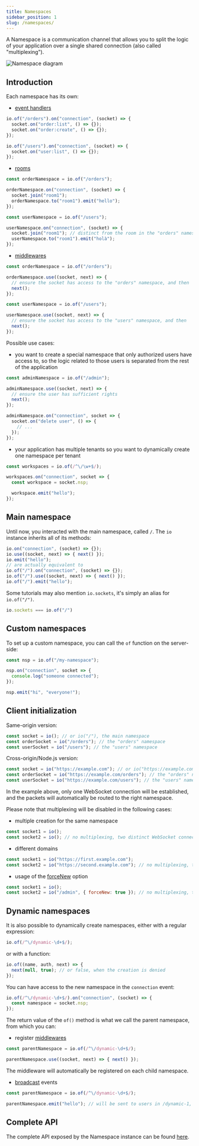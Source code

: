 ```yaml
---
title: Namespaces
sidebar_position: 1
slug: /namespaces/
---
```


A Namespace is a communication channel that allows you to split the logic of your application over a single shared connection (also called "multiplexing").

![Namespace diagram](/images/namespaces.png)

## Introduction

Each namespace has its own:

- [event handlers](/docs/v3/listening-to-events/)

```js
io.of("/orders").on("connection", (socket) => {
  socket.on("order:list", () => {});
  socket.on("order:create", () => {});
});

io.of("/users").on("connection", (socket) => {
  socket.on("user:list", () => {});
});
```

- [rooms](/docs/v3/rooms/)

```js
const orderNamespace = io.of("/orders");

orderNamespace.on("connection", (socket) => {
  socket.join("room1");
  orderNamespace.to("room1").emit("hello");
});

const userNamespace = io.of("/users");

userNamespace.on("connection", (socket) => {
  socket.join("room1"); // distinct from the room in the "orders" namespace
  userNamespace.to("room1").emit("holà");
});
```

- [middlewares](/docs/v3/middlewares/)

```js
const orderNamespace = io.of("/orders");

orderNamespace.use((socket, next) => {
  // ensure the socket has access to the "orders" namespace, and then
  next();
});

const userNamespace = io.of("/users");

userNamespace.use((socket, next) => {
  // ensure the socket has access to the "users" namespace, and then
  next();
});
```

Possible use cases:

- you want to create a special namespace that only authorized users have access to, so the logic related to those users is separated from the rest of the application

```js
const adminNamespace = io.of("/admin");

adminNamespace.use((socket, next) => {
  // ensure the user has sufficient rights
  next();
});

adminNamespace.on("connection", socket => {
  socket.on("delete user", () => {
    // ...
  });
});
```

- your application has multiple tenants so you want to dynamically create one namespace per tenant

```js
const workspaces = io.of(/^\/\w+$/);

workspaces.on("connection", socket => {
  const workspace = socket.nsp;

  workspace.emit("hello");
});
```

## Main namespace

Until now, you interacted with the main namespace, called `/`. The `io` instance inherits all of its methods:

```js
io.on("connection", (socket) => {});
io.use((socket, next) => { next() });
io.emit("hello");
// are actually equivalent to
io.of("/").on("connection", (socket) => {});
io.of("/").use((socket, next) => { next() });
io.of("/").emit("hello");
```

Some tutorials may also mention `io.sockets`, it's simply an alias for `io.of("/")`.

```js
io.sockets === io.of("/")
```

## Custom namespaces

To set up a custom namespace, you can call the `of` function on the server-side:

```js
const nsp = io.of("/my-namespace");

nsp.on("connection", socket => {
  console.log("someone connected");
});

nsp.emit("hi", "everyone!");
```

## Client initialization

Same-origin version:

```js
const socket = io(); // or io("/"), the main namespace
const orderSocket = io("/orders"); // the "orders" namespace
const userSocket = io("/users"); // the "users" namespace
```

Cross-origin/Node.js version:

```js
const socket = io("https://example.com"); // or io("https://example.com/"), the main namespace
const orderSocket = io("https://example.com/orders"); // the "orders" namespace
const userSocket = io("https://example.com/users"); // the "users" namespace
```

In the example above, only one WebSocket connection will be established, and the packets will automatically be routed to the right namespace.

Please note that multiplexing will be disabled in the following cases:

- multiple creation for the same namespace

```js
const socket1 = io();
const socket2 = io(); // no multiplexing, two distinct WebSocket connections
```

- different domains

```js
const socket1 = io("https://first.example.com");
const socket2 = io("https://second.example.com"); // no multiplexing, two distinct WebSocket connections
```

- usage of the [forceNew](/docs/v3/client-initialization/#forceNew) option

```js
const socket1 = io();
const socket2 = io("/admin", { forceNew: true }); // no multiplexing, two distinct WebSocket connections
```

## Dynamic namespaces

It is also possible to dynamically create namespaces, either with a regular expression:

```js
io.of(/^\/dynamic-\d+$/);
```

or with a function:

```js
io.of((name, auth, next) => {
  next(null, true); // or false, when the creation is denied
});
```

You can have access to the new namespace in the `connection` event:

```js
io.of(/^\/dynamic-\d+$/).on("connection", (socket) => {
  const namespace = socket.nsp;
});
```

The return value of the `of()` method is what we call the parent namespace, from which you can:

- register [middlewares](/docs/v3/middlewares/)

```js
const parentNamespace = io.of(/^\/dynamic-\d+$/);

parentNamespace.use((socket, next) => { next() });
```

The middleware will automatically be registered on each child namespace.

- [broadcast](/docs/v3/broadcasting-events/) events

```js
const parentNamespace = io.of(/^\/dynamic-\d+$/);

parentNamespace.emit("hello"); // will be sent to users in /dynamic-1, /dynamic-2, ...
```

## Complete API

The complete API exposed by the Namespace instance can be found [here](/docs/v3/server-api/#Namespace).
